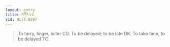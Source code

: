 ```yaml
---
layout: entry
title: འགོར་√2
vid: Hill:0297
---
```

> To tarry, linger, loiter CD. To be delayed; to be late DK. To take time, to be delayed TC.
